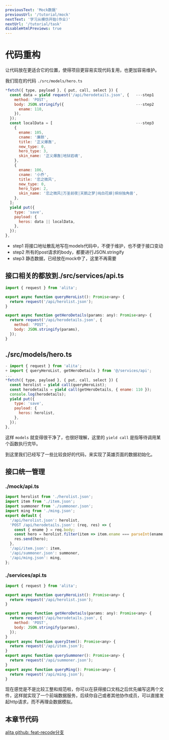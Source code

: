 ```yaml
---
previousText: 'Mock数据'
previousUrl: '/tutorial/mock'
nextText: '学习从模仿开始(作业)'
nextUrl: '/tutorial/task'
disableHtmlPreviews: true
---
```


# 代码重构

让代码放在更适合它的位置，使得项目更容易实现代码复用，也更加容易维护。

我们现在的代码 `./src/models/hero.ts`

```javascript
*fetch({ type, payload }, { put, call, select }) {
  const data = yield request('/api/herodetails.json', {   ---step1
    method: 'POST',
    body: JSON.stringify({                                ---step2
      ename: 110,
    }),
  });
  const localData = [                                     ---step3
    {
      ename: 105,
      cname: '廉颇',
      title: '正义爆轰',
      new_type: 0,
      hero_type: 3,
      skin_name: '正义爆轰|地狱岩魂',
    },
    {
      ename: 106,
      cname: '小乔',
      title: '恋之微风',
      new_type: 0,
      hero_type: 2,
      skin_name: '恋之微风|万圣前夜|天鹅之梦|纯白花嫁|缤纷独角兽',
    },
  ];
  yield put({
    type: 'save',
    payload: {
      heros: data || localData,
    },
  });
},
```

- step1 将接口地址散乱地写在models代码中，不便于维护，也不便于接口变动
- step2 所有的post请求的body，都要进行JSON.stringify
- step3 静态数据，已经放在mock中了，这里不再需要

## 接口相关的都放到./src/services/api.ts

```javascript
import { request } from 'alita';

export async function queryHeroList(): Promise<any> {
  return request('/api/herolist.json');
}

export async function getHeroDetails(params: any): Promise<any> {
  return request('/api/herodetails.json', {
    method: 'POST',
    body: JSON.stringify(params),
  });
}
```

## ./src/models/hero.ts

```javascript
- import { request } from 'alita';
+ import { queryHeroList, getHeroDetails } from '@/services/api';
...
*fetch({ type, payload }, { put, call, select }) {
  const herolist = yield call(queryHeroList);
  const herodetails = yield call(getHeroDetails, { ename: 110 });
  console.log(herodetails);
  yield put({
    type: 'save',
    payload: {
      heros: herolist,
    },
  });
},
```

这样 `models` 就变得很干净了，也很好理解，这里的 `yield call` 是指等待调用某个函数执行完毕。

到这里我们已经写了一些比较良好的代码，来实现了英雄页面的数据初始化。

## 接口统一管理

### ./mock/api.ts

```javascript
import herolist from './herolist.json';
import item from './item.json';
import summoner from './summoner.json';
import ming from './ming.json';
export default {
  '/api/herolist.json': herolist,
  'POST /api/herodetails.json': (req, res) => {
    const { ename } = req.body;
    const hero = herolist.filter(item => item.ename === parseInt(ename, 10))[0];
    res.send(hero);
  },
  '/api/item.json': item,
  '/api/summoner.json': summoner,
  '/api/ming.json': ming,
};
```

### ./services/api.ts

```javascript
import { request } from 'alita';

export async function queryHeroList(): Promise<any> {
  return request('/api/herolist.json');
}

export async function getHeroDetails(params: any): Promise<any> {
  return request('/api/herodetails.json', {
    method: 'POST',
    body: JSON.stringify(params),
  });
}
export async function queryItem(): Promise<any> {
  return request('/api/item.json');
}
export async function querySummoner(): Promise<any> {
  return request('/api/summoner.json');
}
export async function queryMing(): Promise<any> {
  return request('/api/ming.json');
}
```

现在感觉是不是比较工整和规范啦，你可以在获得接口文档之后优先编写这两个文件，这样就实现了一个前端数据服务，后续你自己或者其他协作成员，可以直接发起http请求，而不再理会数据模拟。

## 本章节代码

[alita github: feat-recode分支](https://github.com/alitajs/alitaDemo/tree/feat-recode)